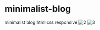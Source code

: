 # minimalist-blog
minimalist blog html css responsive
![2](https://github.com/ACanERL/minimalist-blog/assets/71428865/593c9cf9-99aa-492a-85f8-97677cfe368b)
![3](https://github.com/ACanERL/minimalist-blog/assets/71428865/a57fbd08-8f93-4257-bcc9-b0f6afbf8df8)

